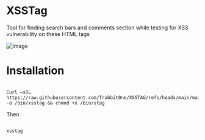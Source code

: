 # XSSTag 

Tool for finding search bars and comments section while testing for XSS vulnerability on these HTML tags 

 ![image](https://github.com/user-attachments/assets/a17abd8c-099d-401a-a131-617d2f6cd586)


# Installation 

``` 

Curl –sSL https://raw.githubusercontent.com/Trabbit0ne/XSSTAG/refs/heads/main/main.sh -o /bin/xsstag && chmod +x /bin/stag 

```

Then 

```

xsstag 

```
